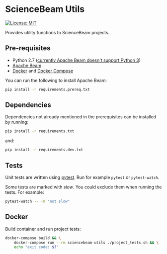 # ScienceBeam Utils

[![License: MIT](https://img.shields.io/badge/License-MIT-yellow.svg)](LICENSE)

Provides utility functions to ScienceBeam projects.

## Pre-requisites

- Python 2.7 ([currently Apache Beam doesn't support Python 3](https://issues.apache.org/jira/browse/BEAM-1373))
- [Apache Beam](https://beam.apache.org/)
- [Docker](https://www.docker.com/) and [Docker Compose](https://docs.docker.com/compose/)

You can run the following to install Apache Beam:

```bash
pip install -r requirements.prereq.txt
```

## Dependencies

Dependencies not already mentioned in the prerequisites can be installed by running:

```bash
pip install -r requirements.txt
```

and:

```bash
pip install -r requirements.dev.txt
```

## Tests

Unit tests are written using [pytest](https://docs.pytest.org/). Run for example `pytest` or `pytest-watch`.

Some tests are marked with *slow*. You could exclude them when running the tests. For example:

```bash
pytest-watch -- -m "not slow"
```

## Docker

Build container and run project tests:

```bash
docker-compose build && \
    docker-compose run --rm sciencebeam-utils ./project_tests.sh && \
    echo "exit code: $?"
```

